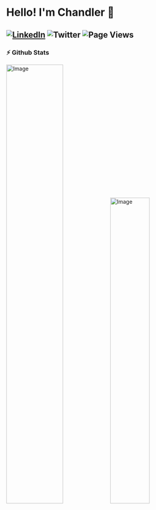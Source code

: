# Hello! I'm Chandler 👋
[![LinkedIn](https://img.shields.io/badge/linkedin-%230077B5.svg?style=for-the-badge&logo=linkedin&logoColor=white)](https://www.linkedin.com/in/chandlerpopelewis/)
![Twitter](https://img.shields.io/badge/<handle>-%231DA1F2.svg?style=for-the-badge&logo=Twitter&logoColor=white)
![Page Views](https://komarev.com/ghpvc/?username=chandlerpl)
---

### ⚡️ Github Stats
<img src="https://github-readme-stats.vercel.app/api?username=chandlerpl&amp;count_private=true&amp;show_icons=true&amp;theme=tokyonight&amp;hide_border=true&amp;title_color=9900cc&amp;icon_color=9900cc&amp;text_color=00a9bf" alt="Image" width="54.5%" /><img src="https://github-readme-stats.vercel.app/api/top-langs/?username=chandlerpl&amp;layout=compact&amp;theme=tokyonight&amp;hide_border=true&amp;title_color=9900cc&amp;icon_color=9900cc&amp;text_color=00a9bf" alt="Image" width="45.5%" />

<!--
**chandlerpl/chandlerpl** is a ✨ _special_ ✨ repository because its `README.md` (this file) appears on your GitHub profile.

Here are some ideas to get you started:

- 🔭 I’m currently working on ...
- 🌱 I’m currently learning ...
- 👯 I’m looking to collaborate on ...
- 🤔 I’m looking for help with ...
- 💬 Ask me about ...
- 📫 How to reach me: ...
- 😄 Pronouns: ...
- ⚡ Fun fact: ...
-->
